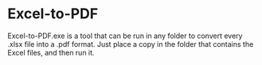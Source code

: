 # Excel-to-PDF

Excel-to-PDF.exe is a tool that can be run in any folder to convert every .xlsx file into a .pdf format. Just place a copy in the folder that contains the Excel files, and then run it.
